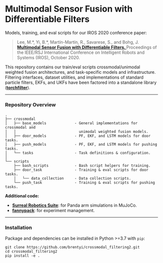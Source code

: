 # Multimodal Sensor Fusion with Differentiable Filters

Models, training, and eval scripts for our IROS 2020 conference paper:

<blockquote>
    Lee, M.*, Yi, B.*, Mart&iacute;n-Mart&iacute;n, R., Savarese, S., and Bohg, J.
    <strong>
        <a href="https://sites.google.com/view/multimodalfilter">
            Multimodal Sensor Fusion with Differentiable Filters.
        </a>
    </strong>
    Proceedings of the IEEE/RSJ International Conference on Intelligent Robots and Systems (IROS), October 2020.
</blockquote>

This repository contains our train/eval scripts crossmodal/unimodal weighted
fusion architectures, and task-specific models and infrastructure. Filtering
interfaces, dataset utilities, and implementations of standard particle filters,
EKFs, and UKFs have been factored into a standalone library
(**[torchfilter](https://github.com/stanford-iprl-lab/torchfilter)**).

---

### Repository Overview

```
.
├── crossmodal
│   ├── base_models             - General implementations for crossmodal and
│   │                             unimodal weighted fusion models.
│   ├── door_models             - PF, EKF, and LSTM models for door tasks.
│   ├── push_models             - PF, EKF, and LSTM models for pushing tasks.
│   └── tasks                   - Task definitions & configuration.
│
└── scripts
    ├── bash_scripts            - Bash script helpers for training.
    ├── door_task               - Training & eval scripts for door tasks.
    │   └── data_collection     - Data collection scripts.
    └── push_task               - Training & eval scripts for pushing tasks.
```

**Additional code:**

- **[Surreal Robotics Suite](https://github.com/StanfordVL/robosuite)**: for
  Panda arm simulations in MuJoCo.
- **[fannypack](https://github.com/brentyi/fannypack)**: for experiment
  management.

---

### Installation

Package and dependencies can be installed in Python >=3.7 with `pip`:

```
git clone https://github.com/brentyi/crossmodal_filtering2.git
cd crossmodal_filtering2
pip install -e .
```
